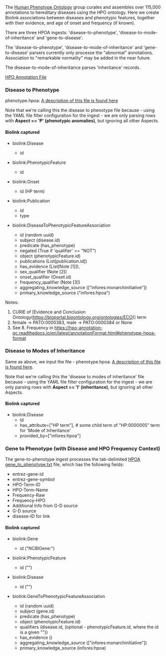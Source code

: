 The [Human Phenotype Ontology](http://human-phenotype-ontology.org) group
curates and assembles over 115,000 annotations to hereditary diseases
using the HPO ontology. Here we create Biolink associations
between diseases and phenotypic features, together with their evidence,
and age of onset and frequency (if known).

There are three HPOA ingests: 'disease-to-phenotype', 'disease-to-mode-of-inheritance' and 'gene-to-disease'.

The 'disease-to-phenotype', 'disease-to-mode-of-inheritance' and 'gene-to-disease' parsers currently only processe the "abnormal" annotations.
Association to "remarkable normality" may be added in the near future.

The disease-to-mode-of-inheritance parses 'inheritance' records.

[HPO Annotation File](http://purl.obolibrary.org/obo/hp/hpoa/phenotype.hpoa)

### Disease to Phenotype

phenotype.hpoa: [A description of this file is found here](https://hpo-annotation-qc.readthedocs.io/en/latest/annotationFormat.html#phenotype-hpoa-format)

Note that we're calling this the disease to phenotype file because - using the YAML file filter configuration for the ingest - we are only parsing rows with **Aspect == 'P' (phenotypic anomalies)**, but ignoring all other Aspects.

#### Biolink captured

* biolink:Disease
    * id
  
* biolink:PhenotypicFeature
    * id

* biolink:Onset
    * id (HP term)

* biolink:Publication
    * id
    * type

* biolink:DiseaseToPhenotypicFeatureAssociation
    * id (random uuid)
    * subject (disease.id)
    * predicate (has_phenotype)
    * negated (True if 'qualifier' == "NOT")
    * object (phenotypicFeature.id)
    * publications (List[publication.id])
    * has_evidence (List[Note [1]]),
    * sex_qualifier (Note [2]) 
    * onset_qualifier (Onset.id)
    * frequency_qualifier (Note [3])
    * aggregating_knowledge_source (["infores:monarchinitiative"])
    * primary_knowledge_source ("infores:hpoa")

Notes:
1. CURIE of [Evidence and Conclusion Ontology(https://bioportal.bioontology.org/ontologies/ECO)] term
2. female -> PATO:0000383, male -> PATO:0000384 or None
3. See 8. Frequency in https://hpo-annotation-qc.readthedocs.io/en/latest/annotationFormat.html#phenotype-hpoa-format

### Disease to Modes of Inheritance

Same as above, we input the  file - phenotype.hpoa: [A description of this file is found here](https://hpo-annotation-qc.readthedocs.io/en/latest/annotationFormat.html#phenotype-hpoa-format).

Note that we're calling this the 'disease to modes of inheritance' file because - using the YAML file filter configuration for the ingest - we are only parsing rows with **Aspect == 'I' (inheritance)**, but ignoring all other Aspects.

#### Biolink captured

* biolink:Disease
    * id
    * has_attribute=["HP term"],  # some child term of "HP:0000005" term for 'Mode of Inheritance'
    * provided_by=["infores:hpoa"]


### Gene to Phenotype (with Disease and HPO Frequency Context)

The gene-to-phenotype ingest processes the tab-delimited [HPOA gene_to_phenotype.txt](http://purl.obolibrary.org/obo/hp/hpoa/genes_to_phenotype.txt) file, which has the following fields:

  - entrez-gene-id
  - entrez-gene-symbol
  - HPO-Term-ID
  - HPO-Term-Name
  - Frequency-Raw
  - Frequency-HPO
  - Additional Info from G-D source
  - G-D source
  - disease-ID for link

#### Biolink captured

* biolink:Gene
    * id ("NCBIGene:<entrez-gene-id>")

* biolink:PhenotypicFeature
    * id ("<HPO-Term-ID>")

* biolink:Disease
    * id ("<disease-ID for link>")

* biolink:GeneToPhenotypicFeatureAssociation
    * id (random uuid)
    * subject (gene.id)
    * predicate (has_phenotype)
    * object (phenotypicFeature.id)
    * qualifiers (disease.id, (optional - phenotypicFeature.id, where the id is a given "<Frequency-HPO term>"))
    * has_evidence (<G-D source name>)
    * aggregating_knowledge_source (["infores:monarchinitiative"])
    * primary_knowledge_source (infores:hpoa)
 